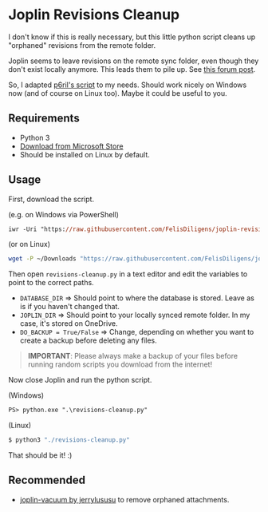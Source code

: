 # Joplin Revisions Cleanup

I don't know if this is really necessary, but this little python script cleans up "orphaned" revisions from the remote folder.

Joplin seems to leave revisions on the remote sync folder, even though they don't exist locally anymore. This leads them to pile up. See [this forum post](https://discourse.joplinapp.org/t/joplin-creates-a-lot-of-remote-items/12621).

So, I adapted [p6ril's script](https://github.com/p6ril/joplinRevisionsCleanUp) to my needs. Should work nicely on Windows now (and of course on Linux too). Maybe it could be useful to you.

## Requirements
- Python 3
 - [Download from Microsoft Store](https://www.microsoft.com/store/productId/9PJPW5LDXLZ5)
 - Should be installed on Linux by default.

## Usage
First, download the script.

(e.g. on Windows via PowerShell)
```ps
iwr -Uri "https://raw.githubusercontent.com/FelisDiligens/joplin-revisions-cleanup/master/revisions-cleanup.py" -OutFile "$env:UserProfile\Downloads\revisions-cleanup.py"
```

(or on Linux)
```sh
wget -P ~/Downloads "https://raw.githubusercontent.com/FelisDiligens/joplin-revisions-cleanup/master/revisions-cleanup.py"
```

Then open `revisions-cleanup.py` in a text editor and edit the variables to point to the correct paths.

- `DATABASE_DIR` ⇒ Should point to where the database is stored. Leave as is if you haven't changed that.  
- `JOPLIN_DIR` ⇒ Should point to your locally synced remote folder. In my case, it's stored on OneDrive.  
- `DO_BACKUP = True/False` ⇒ Change, depending on whether you want to create a backup before deleting any files.

> **IMPORTANT**: Please always make a backup of your files before running random scripts you download from the internet!

Now close Joplin and run the python script.

(Windows)
```ps
PS> python.exe ".\revisions-cleanup.py"
```

(Linux)
```sh
$ python3 "./revisions-cleanup.py"
```

That should be it! :)

## Recommended
- [joplin-vacuum by jerrylususu](https://github.com/jerrylususu/joplin-vacuum) to remove orphaned attachments.